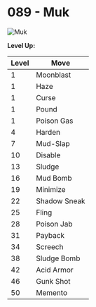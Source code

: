 # 089 - Muk
![][089]

**Level Up:**

Level | Move
---   | ---
  1   | Moonblast
  1   | Haze
  1   | Curse
  1   | Pound
  1   | Poison Gas
  4   | Harden
  7   | Mud-Slap
 10   | Disable
 13   | Sludge
 16   | Mud Bomb
 19   | Minimize
 22   | Shadow Sneak
 25   | Fling
 28   | Poison Jab
 31   | Payback
 34   | Screech
 38   | Sludge Bomb
 42   | Acid Armor
 46   | Gunk Shot
 50   | Memento



[089]: https://raw.githubusercontent.com/PokeAPI/sprites/master/sprites/pokemon/89.png "Muk"
